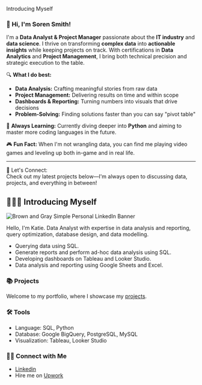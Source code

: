Introducing Myself

### 👋 Hi, I'm Soren Smith!
I'm a **Data Analyst & Project Manager** passionate about the **IT industry** and **data science**. I thrive on transforming **complex data** into **actionable insights** while keeping projects on track. With certifications in **Data Analytics** and **Project Management**, I bring both technical precision and strategic execution to the table.

🔍 **What I do best:**
- **Data Analysis:** Crafting meaningful stories from raw data  
- **Project Management:** Delivering results on time and within scope  
- **Dashboards & Reporting:** Turning numbers into visuals that drive decisions  
- **Problem-Solving:** Finding solutions faster than you can say "pivot table"  

🚀 **Always Learning:** Currently diving deeper into **Python** and aiming to master more coding languages in the future.

🎮 **Fun Fact:** When I'm not wrangling data, you can find me playing video games and leveling up both in-game and in real life.

---

📧 Let's Connect:  
Check out my latest projects below—I'm always open to discussing data, projects, and everything in between!

## 🙋🏻‍♀️ Introducing Myself

![Brown and Gray Simple Personal LinkedIn Banner](https://github.com/katiehuangx/katiehuangx/assets/81607668/bad4dc56-1211-41ed-99a7-1bccea77bd72)

Hello, I'm Katie. Data Analyst with expertise in data analysis and reporting, query optimization, database design, and data modelling. 

- Querying data using SQL.
- Generate reports and perform ad-hoc data analysis using SQL.
- Developing dashboards on Tableau and Looker Studio.
- Data analysis and reporting using Google Sheets and Excel.

### 📚 Projects

Welcome to my portfolio, where I showcase my [projects](https://github.com/katiehuangx/Portfolio-Guide/blob/main/README.md).

### 🛠️ Tools

- Language: SQL, Python
- Database: Google BigQuery, PostgreSQL, MySQL
- Visualization: Tableau, Looker Studio

### 👋🏻 Connect with Me

- [Linkedin](https://www.linkedin.com/in/katiehuangx/)
- Hire me on [Upwork](https://www.upwork.com/freelancers/~016ea4ffe7d7d64c1d)
